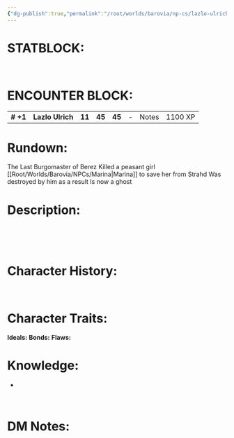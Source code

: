 ```yaml
---
{"dg-publish":true,"permalink":"/root/worlds/barovia/np-cs/lazlo-ulrich/","tags":["Barovia"]}
---
```


# **STATBLOCK:**

 
# **ENCOUNTER BLOCK:**

|           |                  |        |        |        |     |       |         |
|-----------|------------------|--------|--------|--------|-----|-------|---------|
| **\# +1** | **Lazlo Ulrich** | **11** | **45** | **45** | \-  | Notes | 1100 XP |

# **Rundown:**

The Last Burgomaster of Berez
Killed a peasant girl [[Root/Worlds/Barovia/NPCs/Marina\|Marina]] to save her from Strahd
Was destroyed by him as a result
Is now a ghost

# **Description:**

 

 

# **Character History:**

 
 

# **Character Traits:** 

**Ideals:**
**Bonds:**
**Flaws:**

# **Knowledge:**

-    

 

# **DM Notes:**
